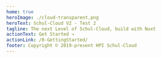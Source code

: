 ```yaml
---
home: true
heroImage: ./cloud-transparent.png
heroText: Schul-Cloud V2 - Test 2
tagline: The next Level of Schul-Cloud, build with Nuxt
actionText: Get Started →
actionLink: /0-GettingStarted/
footer: Copyright © 2019-present HPI Schul-Cloud
---
```

